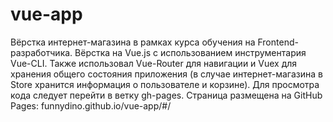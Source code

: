 # vue-app
Вёрстка интернет-магазина в рамках курса обучения на Frontend-разработчика.
Вёрстка на Vue.js с использованием инструментария Vue-CLI.
Также использовал Vue-Router для навигации и Vuex для хранения общего состояния приложения (в случае интернет-магазина в Store хранится информация о пользователе и корзине).
Для просмотра кода следует перейти в ветку gh-pages.
Страница размещена на GitHub Pages: funnydino.github.io/vue-app/#/

